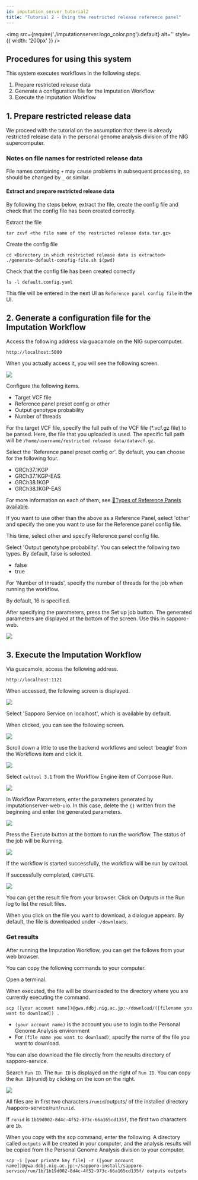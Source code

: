 ```yaml
---
id: imputation_server_tutorial2
title: "Tutorial 2 - Using the restricted release reference panel"
---
```


<img
  src={require('./imputationserver.logo_color.png').default}
  alt=''
  style={{ width: '200px' }}
/>

## Procedures for using this system

This system executes workflows in the following steps.

1. Prepare restricted release data
2. Generate a configuration file for the Imputation Workflow
3. Execute the Imputation Workflow



## 1. Prepare restricted release data

We proceed with the tutorial on the assumption that there is already restricted release data in the personal genome analysis division of the NIG supercomputer.

### Notes on file names for restricted release data

File names containing `+` may cause problems in subsequent processing, so should be changed by `_` or similar.

#### Extract and prepare restricted release data

By following the steps below, extract the file, create the config file and check that the config file has been created correctly.

Extract the file

```
tar zxvf <the file name of the restricted release data.tar.gz>
```

Create the config file

```
cd <Directory in which restricted release data is extracted>
./generate-default-conofig-file.sh $(pwd)
```

Check that the config file has been created correctly

```
ls -l default.config.yaml
```

This file will be entered in the next UI as `Reference panel config file` in the UI.

## 2. Generate a configuration file for the Imputation Workflow

Access the following address via guacamole on the NIG supercomputer.

```text
http://localhost:5000
```

When you actually access it, you will see the following screen.


![](./imputationserver.tutorial2.Fig1.png)

Configure the following items.

- Target VCF file
- Reference panel preset config or other
- Output genotype probability
- Number of threads


For the target VCF file, specify the full path of the VCF file (\*.vcf.gz file) to be parsed.
Here, the file that you uploaded is used.
The specific full path will be `/home/username/restricted release data/datavcf.gz`.

Select the 'Reference panel preset config or'.
By default, you can choose for the following four.

- GRCh37.1KGP
- GRCh37.1KGP-EAS
- GRCh38.1KGP
- GRCh38.1KGP-EAS

For more information on each of them, see [&#x1f517;<u>Types of Reference Panels available</u>](https://sc.ddbj.nig.ac.jp/en/advanced_guides/imputation_server/#available-reference-panel-types).

If you want to use other than the above as a Reference Panel, select 'other' and specify the one you want to use for the Reference panel config file.

This time, select other and specify Reference panel config file.

Select 'Output genotyhpe probability'.
You can select the following two types. By default, false is selected.

- false
- true

For 'Number of threads', specify the number of threads for the job when running the workflow.

By default, 16 is specified.

After specifying the parameters, press the Set up job button.
The generated parameters are displayed at the bottom of the screen. Use this in sapporo-web.

![](./imputationserver.tutorial2.Fig2.png)


## 3. Execute the Imputation Workflow

Via guacamole, access the following address.

```text
http://localhost:1121
```

When accessed, the following screen is displayed.



![](./imputationserver.tutorial2.Fig3.png)

Select 'Sapporo Service on localhost', which is available by default.

When clicked, you can see the following screen.

![](./imputationserver.tutorial2.Fig4.png)

Scroll down a little to use the backend workflows and select 'beagle' from the Workflows item and click it.

![](./imputationserver.tutorial2.Fig5.png)

Select `cwltool 3.1` from the Workflow Engine item of Compose Run.

![](./imputationserver.tutorial2.Fig6.png)

In Workflow Parameters, enter the parameters generated by imputationserver-web-uio.
In this case, delete the `{}` written from the beginning and enter the generated parameters.

![](./imputationserver.tutorial2.Fig7.png)

Press the Execute button at the bottom to run the workflow.
The status of the job will be Running.

![](./imputationserver.tutorial2.Fig8.png)

If the workflow is started successfully, the workflow will be run by cwltool.

If successfully completed, `COMPLETE`.

![](./imputationserver.tutorial2.Fig9.png)

You can get the result file from your browser.
Click on Outputs in the Run log to list the result files.

When you click on the file you want to download, a dialogue appears. By default, the file is downloaded under `~/downloads`.


### Get results

After running the Imputation Workflow, you can get the follows from your web browser.

You can copy the following commands to your computer.

Open a terminal.

When executed, the file will be downloaded to the directory where you are currently executing the command.

```console
scp ([your account name])@gwa.ddbj.nig.ac.jp:~/download/([filename you want to download]) .
```

- `(your account name)` is the account you use to login to the Personal Genome Analysis environment
- For `(file name you want to download)`, specify the name of the file you want to download.

You can also download the file directly from the results directory of sapporo-service.

Search `Run ID`.
The `Run ID` is displayed on the right of `Run ID`.
You can copy the `Run ID`(runid) by clicking on the icon on the right.

![](./imputationserver.tutorial2.Fig10.png)

All files are in first two characters /`runid`/outputs/ of the installed directory /sapporo-service/run/`runid`.

If `runid` is `1b19d002-8d4c-4f52-973c-66a165cd135f`, the first two characters are `1b`.

When you copy with the scp command, enter the following.
A directory called `outputs` will be created in your computer, and the analysis results will be copied from the Personal Genome Analysis division to your computer.

```
scp -i [your private key file] -r ([your account name])@gwa.ddbj.nig.ac.jp:~/sapporo-install/sapporo-service/run/1b/1b19d002-8d4c-4f52-973c-66a165cd135f/ outputs outputs
```

